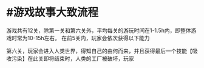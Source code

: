 # #游戏故事大致流程
游戏共有12关，除第一关和第六关外，平均每关的游玩时间在1-1.5h内，即整体游戏时常为10-15h左右。
在前5关内，玩家会依次获得以下能力

第六关，玩家会进入人类世界，得知自己的由何而来，并且获得最后一个技能【吸收污染】在此关即将结束时，人类的工厂被破坏，玩家
